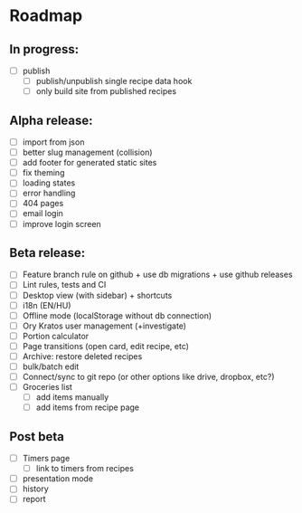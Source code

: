# Roadmap

## In progress:

- [ ] publish
  - [ ] publish/unpublish single recipe data hook
  - [ ] only build site from published recipes

## Alpha release:

- [ ] import from json
- [ ] better slug management (collision)
- [ ] add footer for generated static sites
- [ ] fix theming
- [ ] loading states
- [ ] error handling
- [ ] 404 pages
- [ ] email login
- [ ] improve login screen

## Beta release:

- [ ] Feature branch rule on github + use db migrations + use github releases
- [ ] Lint rules, tests and CI
- [ ] Desktop view (with sidebar) + shortcuts
- [ ] i18n (EN/HU)
- [ ] Offline mode (localStorage without db connection)
- [ ] Ory Kratos user management (+investigate)
- [ ] Portion calculator
- [ ] Page transitions (open card, edit recipe, etc)
- [ ] Archive: restore deleted recipes
- [ ] bulk/batch edit
- [ ] Connect/sync to git repo (or other options like drive, dropbox, etc?)
- [ ] Groceries list
  - [ ] add items manually
  - [ ] add items from recipe page

## Post beta

- [ ] Timers page
  - [ ] link to timers from recipes
- [ ] presentation mode
- [ ] history
- [ ] report
